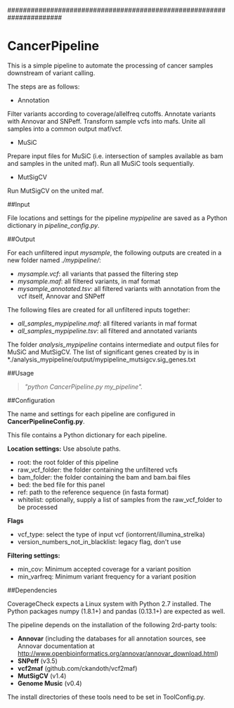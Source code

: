######################################################################
# CancerPipeline 

This is a simple pipeline to automate the processing of cancer samples downstream of variant calling. 

The steps are as follows:

- Annotation

Filter variants according to coverage/allelfreq cutoffs.
Annotate variants with Annovar and SNPeff.
Transform sample vcfs into mafs.
Unite all samples into a common output maf/vcf.

- MuSiC

Prepare input files for MuSiC (i.e. intersection of samples available as bam and samples in the united maf).
Run all MuSiC tools sequentially.

- MutSigCV

Run MutSigCV on the united maf.

##Input

File locations and settings for the pipeline *mypipeline* are saved as a Python dictionary in *pipeline_config.py*.

##Output

For each unfiltered input *mysample*, the following outputs are created in a new folder named *./mypipeline/*:

- *mysample.vcf*: all variants that passed the filtering step
- *mysample.maf*: all filtered variants, in maf format
- *mysample_annotated.tsv*: all filtered variants with annotation from the vcf itself, Annovar and SNPeff

The following files are created for all unfiltered inputs together:

- *all_samples_mypipeline.maf*: all filtered variants in maf format 
- *all_samples_mypipeline.tsv*: all filtered and annotated variants

The folder *analysis_mypipeline* contains intermediate and output files for MuSiC and MutSigCV.
The list of significant genes created by is in *./analysis_mypipeline/output/mypipeline_mutsigcv.sig_genes.txt

##Usage

> *"python CancerPipeline.py my_pipeline".*

##Configuration

The name and settings for each pipeline are configured in **CancerPipelineConfig.py**.

This file contains a Python dictionary for each pipeline.

**Location settings:**
Use absolute paths.

- root: the root folder of this pipeline 
- raw_vcf_folder: the folder containing the unfiltered vcfs
- bam_folder: the folder containing the bam and bam.bai files
- bed: the bed file for this panel  
- ref: path to the reference sequence (in fasta format)
- whitelist: optionally, supply a list of samples from the raw_vcf_folder to be processed 

**Flags**
- vcf_type: select the type of input vcf (iontorrent/illumina_strelka) 
- version_numbers_not_in_blacklist: legacy flag, don't use 

**Filtering settings:**
- min_cov: Minimum accepted coverage for a variant position
- min_varfreq: Minimum variant frequency for a variant position 

##Dependencies

CoverageCheck expects a Linux system with Python 2.7 installed.
The Python packages numpy (1.8.1+) and pandas (0.13.1+) are expected as well. 

The pipeline depends on the installation of the following 2rd-party tools:

- **Annovar** (including the databases for all annotation sources, see Annovar documentation at http://www.openbioinformatics.org/annovar/annovar_download.html)
- **SNPeff** (v3.5)
- **vcf2maf** (github.com/ckandoth/vcf2maf)
- **MutSigCV** (v1.4)
- **Genome Music** (v0.4)

The install directories of these tools need to be set in ToolConfig.py.




